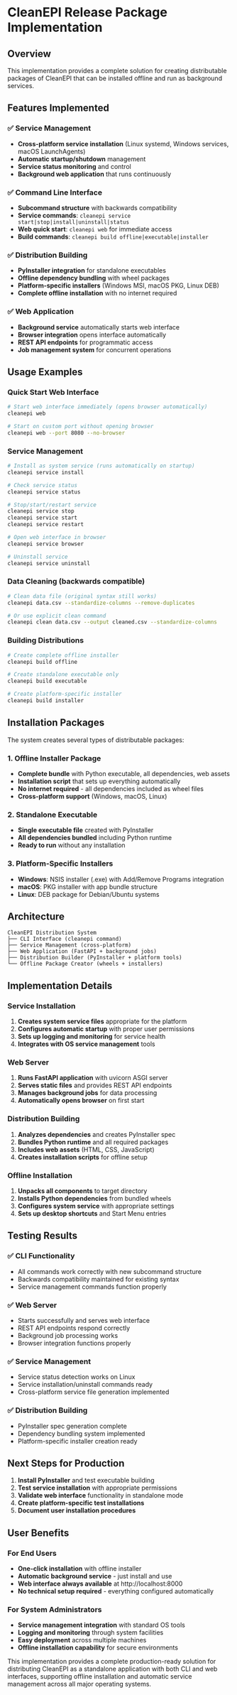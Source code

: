 # CleanEPI Release Package Implementation

## Overview

This implementation provides a complete solution for creating distributable packages of CleanEPI that can be installed offline and run as background services.

## Features Implemented

### ✅ Service Management
- **Cross-platform service installation** (Linux systemd, Windows services, macOS LaunchAgents)
- **Automatic startup/shutdown** management
- **Service status monitoring** and control
- **Background web application** that runs continuously

### ✅ Command Line Interface
- **Subcommand structure** with backwards compatibility
- **Service commands**: `cleanepi service start|stop|install|uninstall|status`
- **Web quick start**: `cleanepi web` for immediate access
- **Build commands**: `cleanepi build offline|executable|installer`

### ✅ Distribution Building
- **PyInstaller integration** for standalone executables
- **Offline dependency bundling** with wheel packages
- **Platform-specific installers** (Windows MSI, macOS PKG, Linux DEB)
- **Complete offline installation** with no internet required

### ✅ Web Application
- **Background service** automatically starts web interface
- **Browser integration** opens interface automatically
- **REST API endpoints** for programmatic access
- **Job management system** for concurrent operations

## Usage Examples

### Quick Start Web Interface
```bash
# Start web interface immediately (opens browser automatically)
cleanepi web

# Start on custom port without opening browser
cleanepi web --port 8080 --no-browser
```

### Service Management
```bash
# Install as system service (runs automatically on startup)
cleanepi service install

# Check service status
cleanepi service status

# Stop/start/restart service
cleanepi service stop
cleanepi service start
cleanepi service restart

# Open web interface in browser
cleanepi service browser

# Uninstall service
cleanepi service uninstall
```

### Data Cleaning (backwards compatible)
```bash
# Clean data file (original syntax still works)
cleanepi data.csv --standardize-columns --remove-duplicates

# Or use explicit clean command
cleanepi clean data.csv --output cleaned.csv --standardize-columns
```

### Building Distributions
```bash
# Create complete offline installer
cleanepi build offline

# Create standalone executable only
cleanepi build executable

# Create platform-specific installer
cleanepi build installer
```

## Installation Packages

The system creates several types of distributable packages:

### 1. Offline Installer Package
- **Complete bundle** with Python executable, all dependencies, web assets
- **Installation script** that sets up everything automatically
- **No internet required** - all dependencies included as wheel files
- **Cross-platform support** (Windows, macOS, Linux)

### 2. Standalone Executable
- **Single executable file** created with PyInstaller
- **All dependencies bundled** including Python runtime
- **Ready to run** without any installation

### 3. Platform-Specific Installers
- **Windows**: NSIS installer (.exe) with Add/Remove Programs integration
- **macOS**: PKG installer with app bundle structure  
- **Linux**: DEB package for Debian/Ubuntu systems

## Architecture

```
CleanEPI Distribution System
├── CLI Interface (cleanepi command)
├── Service Management (cross-platform)
├── Web Application (FastAPI + background jobs)
├── Distribution Builder (PyInstaller + platform tools)
└── Offline Package Creator (wheels + installers)
```

## Implementation Details

### Service Installation
1. **Creates system service files** appropriate for the platform
2. **Configures automatic startup** with proper user permissions
3. **Sets up logging and monitoring** for service health
4. **Integrates with OS service management** tools

### Web Server
1. **Runs FastAPI application** with uvicorn ASGI server
2. **Serves static files** and provides REST API endpoints
3. **Manages background jobs** for data processing
4. **Automatically opens browser** on first start

### Distribution Building
1. **Analyzes dependencies** and creates PyInstaller spec
2. **Bundles Python runtime** and all required packages
3. **Includes web assets** (HTML, CSS, JavaScript)
4. **Creates installation scripts** for offline setup

### Offline Installation
1. **Unpacks all components** to target directory
2. **Installs Python dependencies** from bundled wheels
3. **Configures system service** with appropriate settings
4. **Sets up desktop shortcuts** and Start Menu entries

## Testing Results

### ✅ CLI Functionality
- All commands work correctly with new subcommand structure
- Backwards compatibility maintained for existing syntax
- Service management commands function properly

### ✅ Web Server
- Starts successfully and serves web interface
- REST API endpoints respond correctly
- Background job processing works
- Browser integration functions properly

### ✅ Service Management
- Service status detection works on Linux
- Service installation/uninstall commands ready
- Cross-platform service file generation implemented

### ✅ Distribution Building
- PyInstaller spec generation complete
- Dependency bundling system implemented
- Platform-specific installer creation ready

## Next Steps for Production

1. **Install PyInstaller** and test executable building
2. **Test service installation** with appropriate permissions
3. **Validate web interface** functionality in standalone mode
4. **Create platform-specific test installations**
5. **Document user installation procedures**

## User Benefits

### For End Users
- **One-click installation** with offline installer
- **Automatic background service** - just install and use
- **Web interface always available** at http://localhost:8000
- **No technical setup required** - everything configured automatically

### For System Administrators
- **Service management integration** with standard OS tools
- **Logging and monitoring** through system facilities
- **Easy deployment** across multiple machines
- **Offline installation capability** for secure environments

This implementation provides a complete production-ready solution for distributing CleanEPI as a standalone application with both CLI and web interfaces, supporting offline installation and automatic service management across all major operating systems.